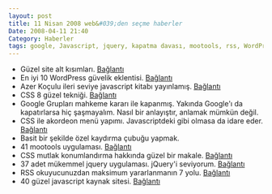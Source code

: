 ```yaml
---
layout: post
title: 11 Nisan 2008 web&#039;den seçme haberler
Date: 2008-04-11 21:40
Category: Haberler
tags: google, Javascript, jquery, kapatma davası, mootools, rss, WordPress
---
```


-   Güzel site alt kısımları. [Bağlantı][]
-   En iyi 10 WordPress güvelik eklentisi. [Bağlantı][1]
-   Azer Koçulu ileri seviye javascript kitabı yayınlamış. [Bağlantı][2]
-   CSS 8 güzel tekniği. [Bağlantı][3]
-   Google Grupları mahkeme kararı ile kapanmış. Yakında Google'ı da
    kapatırlarsa hiç şaşmayalım. Nasıl bir anlayıştır, anlamak mümkün
    değil.
-   CSS ile akordeon menü yapımı. Javascriptdeki gibi olmasa da idare
    eder. [Bağlantı][5]
-   Basit bir şekilde özel kaydırma çubuğu yapmak.
-   41 mootools uygulaması. [Bağlantı][7]
-   CSS mutlak konumlandırma hakkında güzel bir makale. [Bağlantı][8]
-   37 adet mükemmel jquery uygulaması. jQuery'i seviyorum.
    [Bağlantı][9]
-   RSS okuyucunuzdan maksimum yararlanmanın 7 yolu. [Bağlantı][10]
-   40 güzel javascript kaynak sitesi. [Bağlantı][11]


  [Bağlantı]: http://www.smashingmagazine.com/2008/04/08/footers-in-modern-web-design-creative-examples-and-ideas/
  [1]: http://speckyboy.com/2008/04/08/top-10-security-and-protection-plugins-for-wordpress/
  [2]: http://azer.googlecode.com/files/ileri_seviye_javascript.pdf
  [3]: http://www.sitepoint.com/article/tomorrows-css-today
  [5]: http://www.cssnewbie.com/css-only-accordion/
  [7]: http://speckyboy.com/2008/04/09/41-of-the-best-mootools-ajax-example-downloads/
  [8]: http://www.search-this.com/2008/04/09/css-an-absolute-mess/
  [9]: http://www.noupe.com/ajax/37-more-shocking-jquery-plugins.html
  [10]: http://www.readwriteweb.com/archives/tips_for_making_the_most_of_rss.php
  [11]: http://sixrevisions.com/tools-of-the-trade/40_resources_for_javascript_coders/
